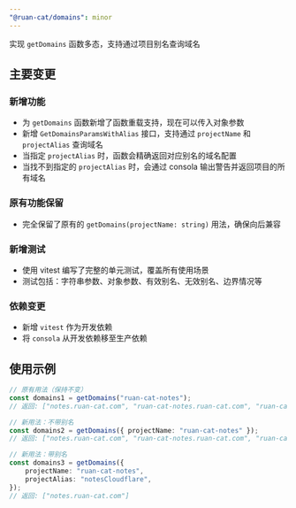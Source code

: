 ```yaml
---
"@ruan-cat/domains": minor
---
```


实现 `getDomains` 函数多态，支持通过项目别名查询域名

## 主要变更

### 新增功能

- 为 `getDomains` 函数新增了函数重载支持，现在可以传入对象参数
- 新增 `GetDomainsParamsWithAlias` 接口，支持通过 `projectName` 和 `projectAlias` 查询域名
- 当指定 `projectAlias` 时，函数会精确返回对应别名的域名配置
- 当找不到指定的 `projectAlias` 时，会通过 consola 输出警告并返回项目的所有域名

### 原有功能保留

- 完全保留了原有的 `getDomains(projectName: string)` 用法，确保向后兼容

### 新增测试

- 使用 vitest 编写了完整的单元测试，覆盖所有使用场景
- 测试包括：字符串参数、对象参数、有效别名、无效别名、边界情况等

### 依赖变更

- 新增 `vitest` 作为开发依赖
- 将 `consola` 从开发依赖移至生产依赖

## 使用示例

```ts
// 原有用法（保持不变）
const domains1 = getDomains("ruan-cat-notes");
// 返回: ["notes.ruan-cat.com", "ruan-cat-notes.ruan-cat.com", "ruan-cat-notes.ruancat6312.top"]

// 新用法：不带别名
const domains2 = getDomains({ projectName: "ruan-cat-notes" });
// 返回: ["notes.ruan-cat.com", "ruan-cat-notes.ruan-cat.com", "ruan-cat-notes.ruancat6312.top"]

// 新用法：带别名
const domains3 = getDomains({
	projectName: "ruan-cat-notes",
	projectAlias: "notesCloudflare",
});
// 返回: ["notes.ruan-cat.com"]
```
